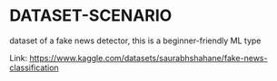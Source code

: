 # DATASET-SCENARIO
dataset of a fake news detector, this is a beginner-friendly ML type

Link: https://www.kaggle.com/datasets/saurabhshahane/fake-news-classification
